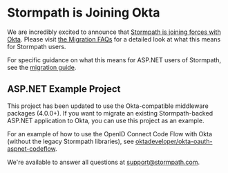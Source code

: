 # Stormpath is Joining Okta
We are incredibly excited to announce that [Stormpath is joining forces with Okta](https://stormpath.com/blog/stormpaths-new-path?utm_source=github&utm_medium=readme&utm-campaign=okta-announcement). Please visit [the Migration FAQs](https://stormpath.com/oktaplusstormpath?utm_source=github&utm_medium=readme&utm-campaign=okta-announcement) for a detailed look at what this means for Stormpath users.

For specific guidance on what this means for ASP.NET users of Stormpath, see the [migration guide](https://github.com/stormpath/stormpath-dotnet-owin-middleware/blob/master/migrating.md).

## ASP.NET Example Project

This project has been updated to use the Okta-compatible middleware packages (4.0.0+). If you want to migrate an existing Stormpath-backed ASP.NET application to Okta, you can use this project as an example.

For an example of how to use the OpenID Connect Code Flow with Okta (without the legacy Stormpath libraries), see [oktadeveloper/okta-oauth-aspnet-codeflow](https://github.com/oktadeveloper/okta-oauth-aspnet-codeflow).

We're available to answer all questions at [support@stormpath.com](mailto:support@stormpath.com).
